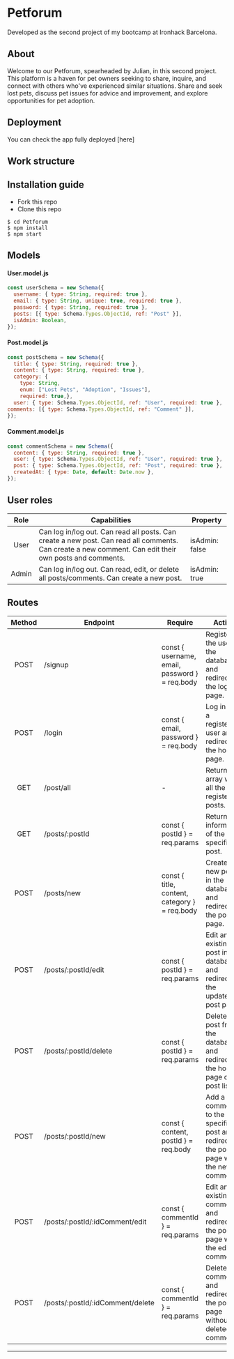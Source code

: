 # Petforum
Developed as the second project of my bootcamp at Ironhack Barcelona.

## About
Welcome to our Petforum, spearheaded by Julian, in this second project. This platform is a haven for pet owners seeking to share, inquire, and connect with others who've experienced similar situations. Share and seek lost pets, discuss pet issues for advice and improvement, and explore opportunities for pet adoption.

## Deployment
You can check the app fully deployed [here]

## Work structure

## Installation guide
- Fork this repo
- Clone this repo 

```shell
$ cd Petforum
$ npm install
$ npm start
```

## Models
#### User.model.js
```js
const userSchema = new Schema({
  username: { type: String, required: true },
  email: { type: String, unique: true, required: true },
  password: { type: String, required: true },
  posts: [{ type: Schema.Types.ObjectId, ref: "Post" }],
  isAdmin: Boolean,
});
```
#### Post.model.js
```js
const postSchema = new Schema({
  title: { type: String, required: true },
  content: { type: String, required: true },
  category: {
    type: String,
    enum: ["Lost Pets", "Adoption", "Issues"],
    required: true,},
  user: { type: Schema.Types.ObjectId, ref: "User", required: true },
comments: [{ type: Schema.Types.ObjectId, ref: "Comment" }],
});
```
#### Comment.model.js
```js
const commentSchema = new Schema({
  content: { type: String, required: true },
  user: { type: Schema.Types.ObjectId, ref: "User", required: true },
  post: { type: Schema.Types.ObjectId, ref: "Post", required: true },
  createdAt: { type: Date, default: Date.now },
});
```

## User roles
| Role  | Capabilities                                                                                                                                 | Property                         |
| :---: | ---------------------------------------------------------------------------------------------------------------------------------------------|----------------------------------|
| User  | Can log in/log out. Can read all posts. Can create a new post. Can read all comments. Can create a new comment. Can edit their own posts and comments.| isAdmin: false                   |
| Admin | Can log in/log out. Can read, edit, or delete all posts/comments. Can create a new post.                                                     | isAdmin: true                    |

## Routes
| Method | Endpoint                    | Require                                             | Action                                                                                     
| :----: | --------------------------- | --------------------------------------------------- | -------------------------------------------------------------------------------------------
| POST   | /signup                     | const { username, email, password } = req.body      | Register the user in the database and redirect to the login page.                          
| POST   | /login                      | const { email, password } = req.body                | Log in with a registered user and redirect to the home page.                               
| GET    | /post/all                   | -                                                   | Return an array with all the registered posts.                                             
| GET    | /posts/:postId	             | const { postId } = req.params                       | Return the information of the specified post.                                              
| POST   | /posts/new                  | const { title, content, category } = req.body       | Create a new post in the database and redirect to the post page.                           
| POST   | /posts/:postId/edit         | const { postId } = req.params                       | Edit an existing post in the database and redirect to the updated post page.               
| POST   | /posts/:postId/delete       | const { postId } = req.params                       | Delete a post from the database and redirect to the home page or post list.                
| POST   | /posts/:postId/new          | const { content, postId } = req.body                | Add a new comment to the specified post and redirect to the post page with the new comment.
| POST   | /posts/:postId/:idComment/edit | const { commentId } = req.params                    | Edit an existing comment and redirect to the post page with the edited comment.            
| POST | /posts/:postId/:idComment/delete | const { commentId } = req.params                    | Delete a comment and redirect to the post page without the deleted comment.                
---
